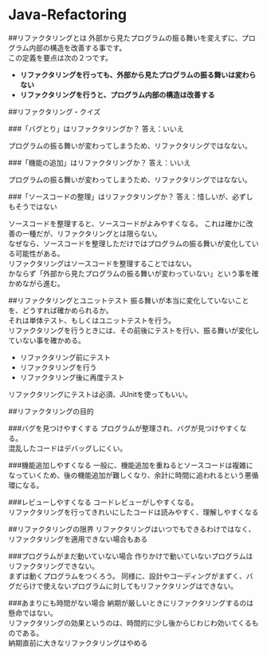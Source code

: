 # Java-Refactoring

##リファクタリングとは
外部から見たプログラムの振る舞いを変えずに、プログラム内部の構造を改善する事です。  
この定義を要点は次の２つです。

- **リファクタリングを行っても、外部から見たプログラムの振る舞いは変わらない**
- **リファクタリングを行うと、プログラム内部の構造は改善する**

##リファクタリング・クイズ

###「バグとり」はリファクタリングか？
答え：いいえ

プログラムの振る舞いが変わってしまうため、リファクタリングではなない。

###「機能の追加」はリファクタリングか？
答え：いいえ

プログラムの振る舞いが変わってしまうため、リファクタリングではなない。

###「ソースコードの整理」はリファクタリングか？
答え：惜しいが、必ずしもそうではない

ソースコードを整理すると、ソースコードがよみやすくなる。
これは確かに改善の一種だが、リファクタリングとは限らない。  
なぜなら、ソースコードを整理しただけではプログラムの振る舞いが変化している可能性がある。  
リファクタリングはソースコードを整理することではない。  
かならず「外部から見たプログラムの振る舞いが変わっていない」という事を確かめながら進む。

##リファクタリングとユニットテスト
振る舞いが本当に変化していないことを、どうすれば確かめられるか。  
それは単体テスト、もしくはユニットテストを行う。  
リファクタリングを行うときには、その前後にテストを行い、振る舞いが変化していない事を確かめる。

- リファクタリング前にテスト
- リファクタリングを行う
- リファクタリング後に再度テスト

リファクタリングにテストは必須、JUnitを使ってもいい。

##リファクタリングの目的

###バグを見つけやすくする
プログラムが整理され、バグが見つけやすくなる。  
混乱したコードはデバッグしにくい。

###機能追加しやすくなる
一般に、機能追加を重ねるとソースコードは複雑になっていくため、後の機能追加が難しくなり、余計に時間に追われるという悪循環になる。

###レビューしやすくなる
コードレビューがしやすくなる。  
リファクタリングを行ってきれいにしたコードは読みやすく、理解しやすくなる

##リファクタリングの限界
リファクタリングはいつでもできるわけではなく、リファクタリングを適用できない場合もある

###プログラムがまだ動いていない場合
作りかけで動いていないプログラムはリファクタリングできない。  
まずは動くプログラムをつくろう。
同様に、設計やコーディングがまずく、バグだらけで使えないプログラムに対してもリファクタリングはできない。

###あまりにも時間がない場合
納期が厳しいときにリファクタリングするのは懸命ではない。  
リファクタリングの効果というのは、時間的に少し後からじわじわ効いてくるものである。  
納期直前に大きなリファクタリングはやめる
